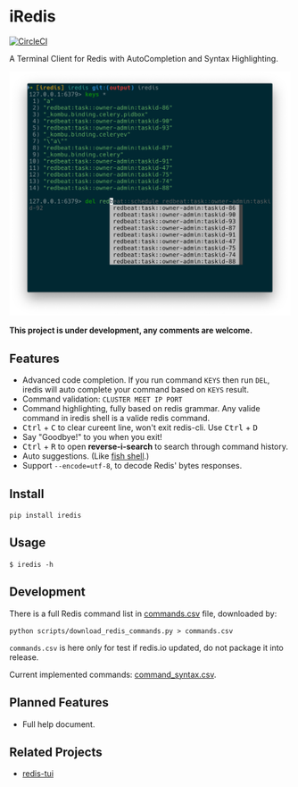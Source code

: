 # iRedis

[![CircleCI](https://circleci.com/gh/laixintao/iredis.svg?style=svg)](https://circleci.com/gh/laixintao/iredis)

A Terminal Client for Redis with AutoCompletion and Syntax Highlighting.

![](./docs/assets/auto-complete.png)

**This project is under development, any comments are welcome.**

## Features

- Advanced code completion. If you run command `KEYS` then run `DEL`, iredis will auto complete your command based on `KEYS` result.
- Command validation: `CLUSTER MEET IP PORT`
- Command highlighting, fully based on redis grammar. Any valide command in iredis shell is a valide redis command.
- <kbd>Ctrl</kbd> + <kbd>C</kbd> to clear cureent line, won't exit redis-cli. Use <kbd>Ctrl</kbd> + <kbd>D</kbd>  
- Say "Goodbye!" to you when you exit!
- <kbd>Ctrl</kbd> + <kbd>R</kbd> to open **reverse-i-search** to search through command history.
- Auto suggestions. (Like [fish shell](http://fishshell.com/).)
- Support `--encode=utf-8`, to decode Redis' bytes responses.

## Install

```
pip install iredis
```

## Usage

```
$ iredis -h
```

## Development

There is a full Redis command list in [commands.csv](commands.csv) file, downloaded by:

```
python scripts/download_redis_commands.py > commands.csv
```

`commands.csv` is here only for test if redis.io updated, do not package it into release.

Current implemented commands: [command_syntax.csv](command_syntax.csv).

## Planned Features

- Full help document.

## Related Projects

- [redis-tui](https://github.com/mylxsw/redis-tui)
